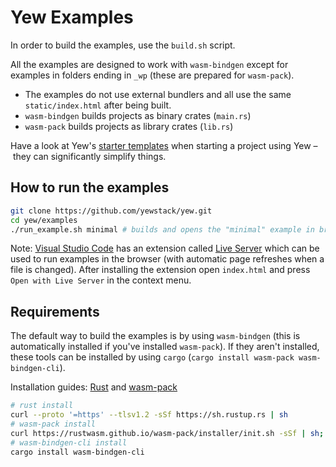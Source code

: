 # Yew Examples

In order to build the examples, use the `build.sh` script.

All the examples are designed to work with `wasm-bindgen` except for examples in folders ending in `_wp` (these are prepared for `wasm-pack`).

- The examples do not use external bundlers and all use the same `static/index.html` after being built.
- `wasm-bindgen` builds projects as binary crates (`main.rs`)
- `wasm-pack` builds projects as library crates (`lib.rs`)

Have a look at Yew's [starter templates](https://yew.rs/docs/getting-started/starter-templates) when starting a project using Yew – they can significantly simplify things.


## How to run the examples

```sh
git clone https://github.com/yewstack/yew.git
cd yew/examples
./run_example.sh minimal # builds and opens the "minimal" example in browser
```


Note: [Visual Studio Code](https://code.visualstudio.com/) has an extension called [Live Server](https://marketplace.visualstudio.com/items?itemName=ritwickdey.LiveServer) which can be used to run examples in the browser (with automatic page refreshes when a file is changed). After installing the extension open `index.html` and press `Open with Live Server` in the context menu.

## Requirements

The default way to build the examples is by using `wasm-bindgen` (this is automatically installed if you've installed `wasm-pack`). If they aren't installed, these tools can be installed by using `cargo` (`cargo install wasm-pack wasm-bindgen-cli`).

Installation guides: [Rust](https://www.rust-lang.org/learn/get-started) and [wasm-pack](https://rustwasm.github.io/wasm-pack/installer/)

```bash
# rust install
curl --proto '=https' --tlsv1.2 -sSf https://sh.rustup.rs | sh
# wasm-pack install
curl https://rustwasm.github.io/wasm-pack/installer/init.sh -sSf | sh;
# wasm-bindgen-cli install
cargo install wasm-bindgen-cli
```
